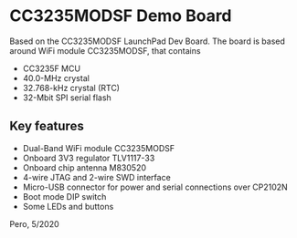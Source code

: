 # CC3235MODSF Demo Board

Based on the CC3235MODSF LaunchPad Dev Board. The board is based around WiFi module CC3235MODSF, that contains

 - CC3235F MCU
 - 40.0-MHz crystal
 - 32.768-kHz crystal (RTC)
 - 32-Mbit SPI serial flash

## Key features

 - Dual-Band WiFi module CC3235MODSF
 - Onboard 3V3 regulator TLV1117-33
 - Onboard chip antenna M830520 
 - 4-wire JTAG and 2-wire SWD interface
 - Micro-USB connector for power and serial connections over CP2102N
 - Boot mode DIP switch
 - Some LEDs and buttons


Pero, 5/2020